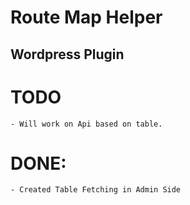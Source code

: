 # Route Map Helper

## Wordpress Plugin

# TODO

    - Will work on Api based on table.

# DONE:

    - Created Table Fetching in Admin Side
